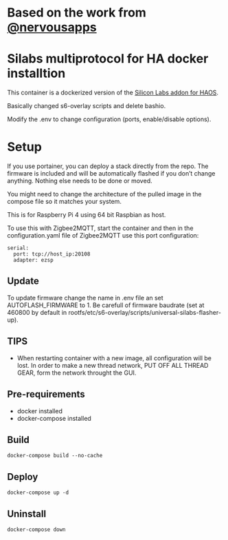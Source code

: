 # Based on the work from [@nervousapps](https://github.com/nervousapps/haDOCKERaddons/tree/master/silabs-multiprotocol/dockerCustom)

# Silabs multiprotocol for HA docker installtion

This container is a dockerized version of the [Silicon Labs addon for HAOS](https://skyconnect.home-assistant.io/procedures/enable-multiprotocol/).

Basically changed s6-overlay scripts and delete bashio.

Modify the .env to change configuration (ports, enable/disable options).

# Setup

If you use portainer, you can deploy a stack directly from the repo. The firmware is included and will be automatically flashed if you don’t change anything. Nothing else needs to be done or moved.

You might need to change the architecture of the pulled image in the compose file so it matches your system. 

This is for Raspberry Pi 4 using 64 bit Raspbian as host.

To use this with Zigbee2MQTT, start the container and then in the configuration.yaml file of Zigbee2MQTT use this port configuration:
```
serial:
  port: tcp://host_ip:20108
  adapter: ezsp
```
## Update

To update firmware change the name in .env file an set AUTOFLASH_FIRMWARE to 1.
Be carefull of firmware baudrate (set at 460800 by default in rootfs/etc/s6-overlay/scripts/universal-silabs-flasher-up).

## TIPS

- When restarting container with a new image, all configuration will be lost.
In order to make a new thread network, PUT OFF ALL THREAD GEAR, form the network throught the GUI.

## Pre-requirements
- docker installed
- docker-compose installed

## Build 
```
docker-compose build --no-cache
```

## Deploy
```
docker-compose up -d
```

## Uninstall
```
docker-compose down
```
